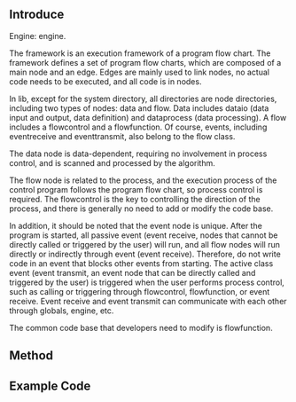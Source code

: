 ## Introduce

Engine: engine.

The framework is an execution framework of a program flow chart. The framework defines a set of program flow charts, which are composed of a main node and an edge. Edges are mainly used to link nodes, no actual code needs to be executed, and all code is in nodes.

In lib, except for the system directory, all directories are node directories, including two types of nodes: data and flow. Data includes dataio (data input and output, data definition) and dataprocess (data processing). A flow includes a flowcontrol and a flowfunction. Of course, events, including eventreceive and eventtransmit, also belong to the flow class.

The data node is data-dependent, requiring no involvement in process control, and is scanned and processed by the algorithm.

The flow node is related to the process, and the execution process of the control program follows the program flow chart, so process control is required. The flowcontrol is the key to controlling the direction of the process, and there is generally no need to add or modify the code base.

In addition, it should be noted that the event node is unique. After the program is started, all passive event (event receive, nodes that cannot be directly called or triggered by the user) will run, and all flow nodes will run directly or indirectly through event (event receive). Therefore, do not write code in an event that blocks other events from starting. The active class event (event transmit, an event node that can be directly called and triggered by the user) is triggered when the user performs process control, such as calling or triggering through flowcontrol, flowfunction, or event receive. Event receive and event transmit can communicate with each other through globals, engine, etc.

The common code base that developers need to modify is flowfunction.





## Method




## Example Code


```python

```